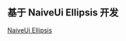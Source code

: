 ## 基于 NaiveUi Ellipsis 开发
[NaiveUi Ellipsis](https://www.naiveui.com/zh-CN/light/components/ellipsis)